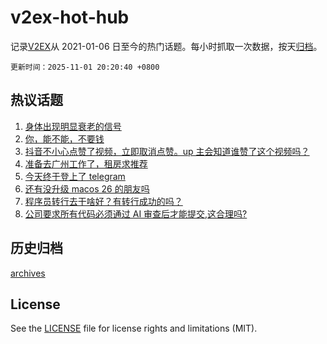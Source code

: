 # v2ex-hot-hub

 记录[V2EX](https://www.v2ex.com/)从 2021-01-06 日至今的热门话题。每小时抓取一次数据，按天[归档](archives)。

`更新时间：2025-11-01 20:20:40 +0800`

## 热议话题

1. [身体出现明显衰老的信号](https://www.v2ex.com/t/1169856)
1. [你，能不能，不要钱](https://www.v2ex.com/t/1169877)
1. [抖音不小心点赞了视频，立即取消点赞。up 主会知道谁赞了这个视频吗？](https://www.v2ex.com/t/1169833)
1. [准备去广州工作了，租房求推荐](https://www.v2ex.com/t/1169850)
1. [今天终于登上了 telegram](https://www.v2ex.com/t/1169848)
1. [还有没升级 macos 26 的朋友吗](https://www.v2ex.com/t/1169857)
1. [程序员转行去干啥好？有转行成功的吗？](https://www.v2ex.com/t/1169865)
1. [公司要求所有代码必须通过 AI 审查后才能提交,这合理吗?](https://www.v2ex.com/t/1169898)

## 历史归档

[archives](archives)

## License

See the [LICENSE](LICENSE) file for license rights and limitations (MIT).
